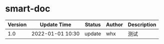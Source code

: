 # smart-doc
Version |  Update Time  | Status | Author |  Description
---|---|---|---|---
1.0|2022-01-01 10:30|update|whx|测试




